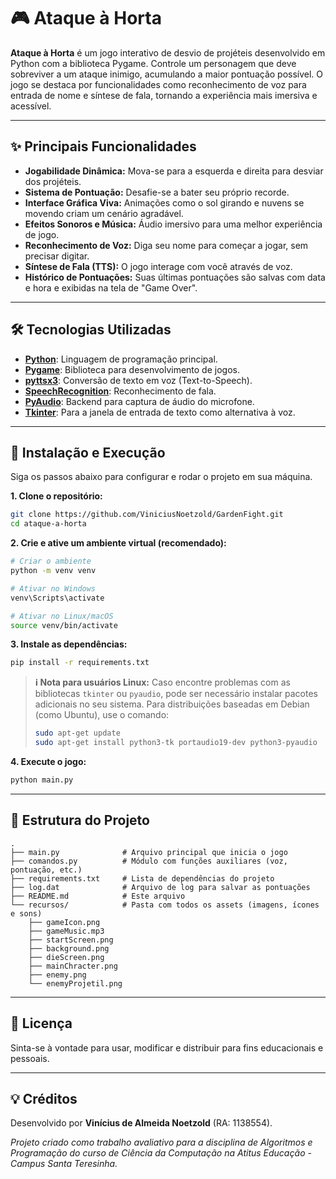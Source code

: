 # 🎮 Ataque à Horta

**Ataque à Horta** é um jogo interativo de desvio de projéteis desenvolvido em Python com a biblioteca Pygame. Controle um personagem que deve sobreviver a um ataque inimigo, acumulando a maior pontuação possível. O jogo se destaca por funcionalidades como reconhecimento de voz para entrada de nome e síntese de fala, tornando a experiência mais imersiva e acessível.

---

## ✨ Principais Funcionalidades

- **Jogabilidade Dinâmica:** Mova-se para a esquerda e direita para desviar dos projéteis.
- **Sistema de Pontuação:** Desafie-se a bater seu próprio recorde.
- **Interface Gráfica Viva:** Animações como o sol girando e nuvens se movendo criam um cenário agradável.
- **Efeitos Sonoros e Música:** Áudio imersivo para uma melhor experiência de jogo.
- **Reconhecimento de Voz:** Diga seu nome para começar a jogar, sem precisar digitar.
- **Síntese de Fala (TTS):** O jogo interage com você através de voz.
- **Histórico de Pontuações:** Suas últimas pontuações são salvas com data e hora e exibidas na tela de "Game Over".

---

## 🛠️ Tecnologias Utilizadas

- **[Python](https://www.python.org/)**: Linguagem de programação principal.
- **[Pygame](https://www.pygame.org/)**: Biblioteca para desenvolvimento de jogos.
- **[pyttsx3](https://pypi.org/project/pyttsx3/)**: Conversão de texto em voz (Text-to-Speech).
- **[SpeechRecognition](https://pypi.org/project/SpeechRecognition/)**: Reconhecimento de fala.
- **[PyAudio](https://pypi.org/project/PyAudio/)**: Backend para captura de áudio do microfone.
- **[Tkinter](https://docs.python.org/3/library/tkinter.html)**: Para a janela de entrada de texto como alternativa à voz.

---

## 🚀 Instalação e Execução

Siga os passos abaixo para configurar e rodar o projeto em sua máquina.

**1. Clone o repositório:**
```bash
git clone https://github.com/ViniciusNoetzold/GardenFight.git
cd ataque-a-horta
```

**2. Crie e ative um ambiente virtual (recomendado):**
```bash
# Criar o ambiente
python -m venv venv

# Ativar no Windows
venv\Scripts\activate

# Ativar no Linux/macOS
source venv/bin/activate
```

**3. Instale as dependências:**
```bash
pip install -r requirements.txt
```
> **ℹ️ Nota para usuários Linux:**
> Caso encontre problemas com as bibliotecas `tkinter` ou `pyaudio`, pode ser necessário instalar pacotes adicionais no seu sistema. Para distribuições baseadas em Debian (como Ubuntu), use o comando:
> ```bash
> sudo apt-get update
> sudo apt-get install python3-tk portaudio19-dev python3-pyaudio
> ```

**4. Execute o jogo:**
```bash
python main.py
```
---

## 📁 Estrutura do Projeto
```
.
├── main.py              # Arquivo principal que inicia o jogo
├── comandos.py          # Módulo com funções auxiliares (voz, pontuação, etc.)
├── requirements.txt     # Lista de dependências do projeto
├── log.dat              # Arquivo de log para salvar as pontuações
├── README.md            # Este arquivo
└── recursos/            # Pasta com todos os assets (imagens, ícones e sons)
    ├── gameIcon.png
    ├── gameMusic.mp3
    ├── startScreen.png
    ├── background.png
    ├── dieScreen.png
    ├── mainChracter.png
    ├── enemy.png
    └── enemyProjetil.png
```

---

## 📜 Licença

Sinta-se à vontade para usar, modificar e distribuir para fins educacionais e pessoais.

---

## 💡 Créditos

Desenvolvido por **Vinícius de Almeida Noetzold** (RA: 1138554).

*Projeto criado como trabalho avaliativo para a disciplina de Algoritmos e Programação do curso de Ciência da Computação na Atitus Educação - Campus Santa Teresinha.*